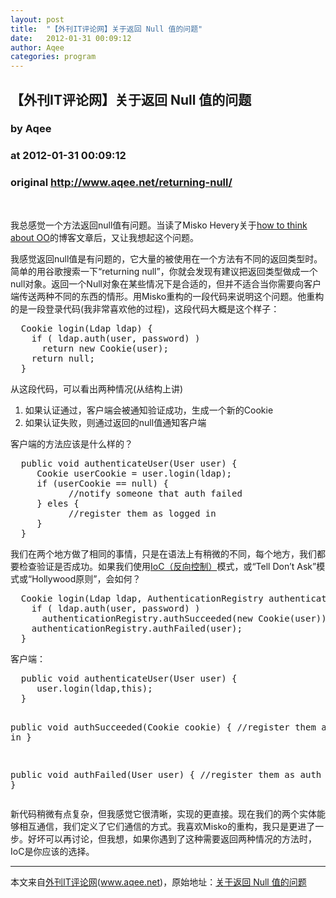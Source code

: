 ```yaml
---
layout: post
title:  "【外刊IT评论网】关于返回 Null 值的问题"
date:   2012-01-31 00:09:12
author: Aqee
categories: program
---
```


## 【外刊IT评论网】关于返回 Null 值的问题
### by Aqee
### at 2012-01-31 00:09:12
### original <http://www.aqee.net/returning-null/>

<br><p>我总感觉一个方法返回null值有问题。当读了Misko Hevery关于<a href="http://misko.hevery.com/2009/07/31/how-to-think-about-oo/">how to think about OO</a>的博客文章后，又让我想起这个问题。<span></span></p>
<p>我感觉返回null值是有问题的，它大量的被使用在一个方法有不同的返回类型时。简单的用谷歌搜索一下“returning null”，你就会发现有建议把返回类型做成一个null对象。返回一个Null对象在某些情况下是合适的，但并不适合当你需要向客户端传送两种不同的东西的情形。用Misko重构的一段代码来说明这个问题。他重构的是一段登录代码(我非常喜欢他的过程)，这段代码大概是这个样子：</p>
<pre>  Cookie login(Ldap ldap) {
    if ( ldap.auth(user, password) )
      return new Cookie(user);
    return null;
  }</pre>
<p>从这段代码，可以看出两种情况(从结构上讲)</p>
<ol>
<li>如果认证通过，客户端会被通知验证成功，生成一个新的Cookie</li>
<li>如果认证失败，则通过返回的null值通知客户端</li>
</ol>
<p>客户端的方法应该是什么样的？</p>
<pre>  public void authenticateUser(User user) {
     Cookie userCookie = user.login(ldap);
     if (userCookie == null) {
           //notify someone that auth failed
     } eles {
           //register them as logged in
     }
  }</pre>
<p>我们在两个地方做了相同的事情，只是在语法上有稍微的不同，每个地方，我们都要检查验证是否成功。如果我们使用<a href="http://martinfowler.com/bliki/InversionOfControl.html">IoC（反向控制）</a>模式，或“Tell Don’t Ask”模式或“Hollywood原则”，会如何？</p>
<pre>  Cookie login(Ldap ldap, AuthenticationRegistry authenticationRegistry) {
    if ( ldap.auth(user, password) )
      authenticationRegistry.authSucceeded(new Cookie(user));
    authenticationRegistry.authFailed(user);
  }</pre>
<p>客户端：</p>
<pre>  public void authenticateUser(User user) {
     user.login(ldap,this);
  }

  public void authSucceeded(Cookie cookie) {
     //register them as logged in
  }

  public void authFailed(User user) {
     //register them as auth failed
  }</pre>
<p>新代码稍微有点复杂，但我感觉它很清晰，实现的更直接。现在我们的两个实体能够相互通信，我们定义了它们通信的方式。我喜欢Misko的重构，我只是更进了一步。好坏可以再讨论，但我想，如果你遇到了这种需要返回两种情况的方法时，IoC是你应该的选择。</p>
<hr>本文来自<a href="http://www.aqee.net">外刊IT评论网</a>(<a href="http://www.aqee.net">www.aqee.net</a>)，原始地址：<a href="http://www.aqee.net/returning-null/" rel="bookmark">关于返回 Null 值的问题</a><br><img src="http://www1.feedsky.com/t1/603027801/aqee-net/feedsky/s.gif?r=http://www.aqee.net/returning-null/" border="0" height="0" width="0">